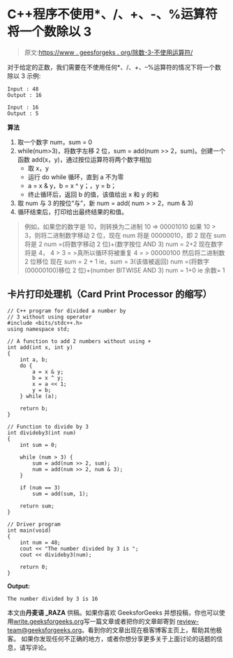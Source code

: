# C++程序不使用*、/、+、-、%运算符将一个数除以 3

> 原文:[https://www . geesforgeks . org/除数-3-不使用运算符/](https://www.geeksforgeeks.org/divide-number-3-without-using-operators/)

对于给定的正数，我们需要在不使用任何*、/、+、–%运算符的情况下将一个数除以 3
示例:

```
Input : 48 
Output : 16

Input : 16  
Output : 5 
```

**算法**

1.  取一个数字 num，sum = 0
2.  while(num>3)，将数字左移 2 位，sum = add(num >> 2，sum)。创建一个函数 add(x，y)，通过按位运算符将两个数字相加
    *   取 x，y
    *   运行 do while 循环，直到 a 不为零
    *   a = x & y，b = x ^ y；，y = b；
    *   终止循环后，返回 b 的值，该值给出 x 和 y 的和
3.  取 num 与 3
    的按位“与”，新 num = add( num > > 2，num & 3)
4.  循环结束后，打印给出最终结果的和值。

> 例如，如果您的数字是 10，则转换为二进制 10 => 00001010
> 如果 10 > 3，则将二进制数字移动 2 位，现在 num 将是 00000010，即 2
> 现在 sum 将是 2
> num =(将数字移动 2 位)+(数字按位 AND 3)
> num = 2+2
> 现在数字将是 4， 4 > 3 = >真所以循环将被重复
> 4 = > 00000100 然后将二进制数 2 位移位
> 现在 sum = 2 + 1 ie，sum = 3(该值被返回)
> num =(将数字(00000100)移位 2 位)+(number BITWISE AND 3)
> num = 1+0
> ie 余数= 1

## 卡片打印处理机（Card Print Processor 的缩写）

```
// C++ program for divided a number by
// 3 without using operator
#include <bits/stdc++.h>
using namespace std;

// A function to add 2 numbers without using +
int add(int x, int y)
{
    int a, b;
    do {
        a = x & y;
        b = x ^ y;
        x = a << 1;
        y = b;
    } while (a);

    return b;
}

// Function to divide by 3
int divideby3(int num)
{
    int sum = 0;

    while (num > 3) {
        sum = add(num >> 2, sum);
        num = add(num >> 2, num & 3);
    }

    if (num == 3)
        sum = add(sum, 1);

    return sum;
}

// Driver program
int main(void)
{
    int num = 48;
    cout << "The number divided by 3 is ";
    cout << divideby3(num);

    return 0;
}
```

**Output:** 

```
The number divided by 3 is 16
```

本文由**丹麦语 _RAZA** 供稿。如果你喜欢 GeeksforGeeks 并想投稿，你也可以使用[write.geeksforgeeks.org](https://write.geeksforgeeks.org)写一篇文章或者把你的文章邮寄到 review-team@geeksforgeeks.org。看到你的文章出现在极客博客主页上，帮助其他极客。
如果你发现任何不正确的地方，或者你想分享更多关于上面讨论的话题的信息，请写评论。